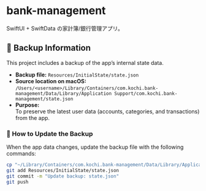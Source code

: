 # bank-management

SwiftUI + SwiftData の家計簿/銀行管理アプリ。
## 💾 Backup Information

This project includes a backup of the app’s internal state data.

- **Backup file:** `Resources/InitialState/state.json`
- **Source location on macOS:**  
  `/Users/<username>/Library/Containers/com.kochi.bank-management/Data/Library/Application Support/com.kochi.bank-management/state.json`
- **Purpose:**  
  To preserve the latest user data (accounts, categories, and transactions) from the app.

### 🔁 How to Update the Backup

When the app data changes, update the backup file with the following commands:

```bash
cp "~/Library/Containers/com.kochi.bank-management/Data/Library/Application Support/com.kochi.bank-management/state.json" Resources/InitialState/state.json
git add Resources/InitialState/state.json
git commit -m "Update backup: state.json"
git push
